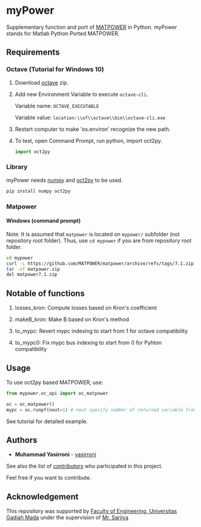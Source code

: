 # myPower

Supplementary function and port of [MATPOWER](https://github.com/MATPOWER/matpower) in Python. myPower stands for Matlab Python Ported MATPOWER.

## Requirements

### Octave (Tutorial for Windows 10)

1. Download [octave](https://www.gnu.org/software/octave/download.html) zip.
2. Add new Environment Variable to execute `octave-cli`.

    Variable name: `OCTAVE_EXECUTABLE`

    Variable value: `location:\\of\\octave\\bin\\octave-cli.exe`

3. Restart computer to make 'os.environ' recognize the new path.
4. To test, open Command Prompt, run python, import oct2py.

    ```python
    import oct2py
    ```

### Library

myPower needs [numpy](https://github.com/numpy/numpy) and [oct2py](https://github.com/blink1073/oct2py) to be used.

```bash
pip install numpy oct2py
```

### Matpower

#### Windows (command prompt)

Note: It is assumed that `matpower` is located on `mypower/` subfolder (not repository root folder). Thus, use `cd mypower` if you are from repository root folder.

```bash
cd mypower
curl -L https://github.com/MATPOWER/matpower/archive/refs/tags/7.1.zip > matpower.zip
tar -xf matpower.zip
del matpower7.1.zip
```

## Notable of functions

1. losses_kron: Compute losses based on Kron's coefficient

2. makeB_kron: Make B based on Kron's method

3. to_mypc: Revert mypc indexing to start from 1 for octave compatibility

4. to_mypc0: Fix mypc bus indexing to start from 0 for Pyhton compatibility

## Usage

To use oct2py based MATPOWER, use:

```python
from mypower.oc_api import oc_matpower

oc = oc_matpower()
mypc = oc.runpf(nout=1) # nout specify number of returned variable from Octave
```

See tutorial for detailed example.

## Authors

* **Muhammad Yasirroni** - [yasirroni](https://github.com/yasirroni)

See also the list of [contributors](https://github.com/yasirroni/myPower/graphs/contributors) who participated in this project.

Feel free if you want to contribute.

## Acknowledgement

This repository was supported by [Faculty of Engineering, Universitas Gadjah Mada](https://ft.ugm.ac.id/en/) under the supervision of [Mr. Sarjiya](https://www.researchgate.net/profile/Sarjiya_Sarjiya)